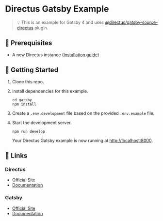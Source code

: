 # Directus Gatsby Example

>💡 This is an example for Gatsby 4 and uses [@directus/gatsby-source-directus](https://github.com/directus/directus/tree/main/packages/gatsby-source-directus) plugin.

## 📌 Prerequisites

- A new Directus instance ([Installation guide](https://docs.directus.io/getting-started/installation/))

## 🚀 Getting Started

1. Clone this repo.

2. Install dependencies for this example.

   ```shell
   cd gatsby
   npm install
   ```

3. Create a `.env.development` file based on the provided `.env.example` file.

4. Start the development server.

   ```shell
   npm run develop
   ```

   Your Directus Gatsby example is now running at <http://localhost:8000>.

## 🔗 Links

### Directus

- [Official Site](https://directus.io/)
- [Documentation](https://docs.directus.io/)

### Gatsby

- [Official Site](https://www.gatsbyjs.com/)
- [Documentation](https://www.gatsbyjs.com/docs)

